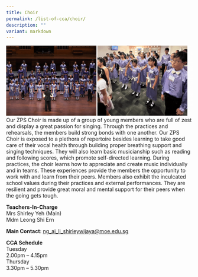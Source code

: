 ```yaml
---
title: Choir
permalink: /list-of-cca/choir/
description: ""
variant: markdown
---
```

![](/images/CCAs/2023_Choir_CCA_GIF.gif)
Our ZPS Choir is made up of a group of young members who are full of zest and display a great passion for singing. Through the practices and rehearsals, the members build strong bonds with one another. Our ZPS Choir is exposed to a plethora of repertoire besides learning to take good care of their vocal health through building proper breathing support and singing techniques. They will also learn basic musicianship such as reading and following scores, which promote self-directed learning. During practices, the choir learns how to appreciate and create music individually and in teams. These experiences provide the members the opportunity to work with and learn from their peers. Members also exhibit the inculcated school values during their practices and external performances. They are resilient and provide great moral and mental support for their peers when the going gets tough.

**Teachers-In-Charge**
<br>Mrs Shirley Yeh (Main)
<br>Mdm Leong Shi Ern

**Main Contact**: ng_ai_li_shirleywijaya@moe.edu.sg

**CCA Schedule**
<br>Tuesday
<br>2.00pm – 4.15pm
<br>Thursday
<br>3.30pm – 5.30pm
